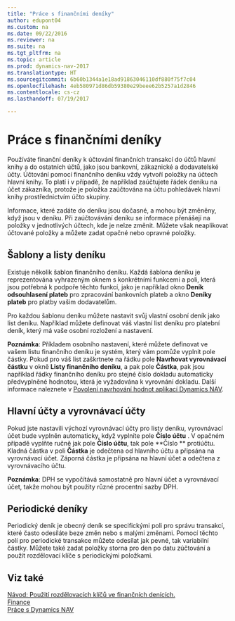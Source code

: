 ```yaml
---
title: "Práce s finančními deníky"
author: edupont04
ms.custom: na
ms.date: 09/22/2016
ms.reviewer: na
ms.suite: na
ms.tgt_pltfrm: na
ms.topic: article
ms.prod: dynamics-nav-2017
ms.translationtype: HT
ms.sourcegitcommit: 6b60b1344a1e18ad91863046110df880f75f7c04
ms.openlocfilehash: 4eb580971d86db59380e29beee62b5257a1d2846
ms.contentlocale: cs-cz
ms.lasthandoff: 07/19/2017

---
```


# <a name="work-with-general-journals"></a>Práce s finančními deníky
Používáte finanční deníky k účtování finančních transakcí do účtů hlavní knihy a do ostatních účtů, jako jsou bankovní, zákaznické a dodavatelské účty. Účtování pomocí finančního deníku vždy vytvoří položky na účtech hlavní knihy.  To platí i v případě, že například zaúčtujete řádek deníku na účet zákazníka, protože je položka zaúčtována na účtu pohledávek hlavní knihy prostřednictvím účto skupiny.

Informace, které zadáte do deníku jsou dočasné, a mohou být změněny, když jsou v deníku.  Při zaúčtovávání deníku se informace přenášejí na položky v jednotlivých účtech, kde je nelze změnit. Můžete však neaplikovat účtované položky a můžete zadat opačné nebo opravné položky.

## <a name="journal-templates-and-batches"></a>Šablony a listy deníku
Existuje několik šablon finančního deníku.  Každá šablona deníku je reprezentována vyhrazeným oknem s konkrétními funkcemi a poli, která jsou potřebná k podpoře těchto funkcí, jako je například okno **Deník odsouhlasení plateb** pro zpracování bankovních plateb a okno **Deníky plateb** pro platby vašim dodavatelům. 

Pro každou šablonu deníku můžete nastavit svůj vlastní osobní deník jako list deníku. Například můžete definovat váš vlastní list deníku pro platební deník, který má vaše osobní rozložení a nastavení. 

**Poznámka**: Příkladem osobního nastavení, které můžete definovat ve vašem listu finančního deníku je systém, který vám pomůže vyplnit pole částky. Pokud pro váš list zaškrtnete na řádku pole **Navrhovat vyrovnávací částku** v okně **Listy finančního deníku**, a pak pole **Částka**, pak jsou například řádky finančního deníku pro stejné číslo dokladu automaticky předvyplněné hodnotou, která je vyžadována k vyrovnání dokladu. Další informace naleznete v [Povolení navrhování hodnot aplikací Dynamics NAV](ui-let-system-suggest-values.md).

## <a name="main-accounts-and-balancing-accounts"></a>Hlavní účty a vyrovnávací účty
Pokud jste nastavili výchozí vyrovnávací účty pro listy deníku, vyrovnávací účet bude vyplněn automaticky, když vyplníte pole **Číslo účtu** . V opačném případě vyplňte ručně jak pole **Číslo účtu**, tak pole **Číslo  ** protiúčtu. Kladná částka v poli **Částka** je odečtena od hlavního účtu a připsána na vyrovnávací účet. Záporná částka je připsána na hlavní účet a odečtena z vyrovnávacího účtu.

**Poznámka**: DPH se vypočítává samostatně pro hlavní účet a vyrovnávací účet, takže mohou být použity různé procentní sazby DPH.

## <a name="recurring-journals"></a>Periodické deníky
Periodický deník je obecný deník se specifickými poli pro správu transakcí, které často odesíláte beze změn nebo s malými změnami.  Pomocí těchto polí pro periodické transakce můžete odesílat jak pevné, tak variabilní částky. Můžete také zadat položky storna pro den po datu zúčtování a použít rozdělovací klíče s periodickými položkami.

## <a name="see-also"></a>Viz také
[Návod: Použití rozdělovacích klíčů ve finančních denících.](ui-how-use-allocation-keys-general-journals.md)  
[Finance](Finance.md)  
[Práce s Dynamics NAV](ui-work-product.md)

